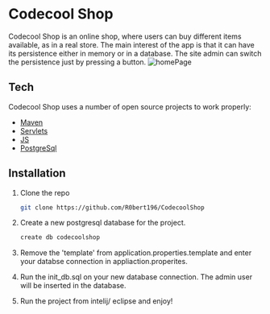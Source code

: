 # Codecool Shop


Codecool Shop is an online shop, where users can buy different items available, as in a real store. The main interest of the app is that it can have its persistence either in memory or in a database. The site admin can switch the persistence just by pressing a button.
![homePage](https://i.imgur.com/QSncvll.png) 


## Tech

Codecool Shop uses a number of open source projects to work properly:

- [Maven]
- [Servlets]
- [JS]
- [PostgreSql]

## Installation

1. Clone the repo
     ```sh
    git clone https://github.com/R0bert196/CodecoolShop
    ```

2.  Create a new postgresql database for the project.
    ```sh
    create db codecoolshop
    ```

3. Remove the 'template' from application.properties.template and enter your databse connection in appliaction.properites.


4. Run the init_db.sql on your new database connection. The admin user will be inserted in the database.
 
5. Run the project from intelij/ eclipse and enjoy!


[JS]: https://www.javascript.com/
[Maven]: https://maven.apache.org/
[Servlets]: https://www.geeksforgeeks.org/introduction-java-servlets/
[PostgreSQL]: https://www.postgresql.org/
